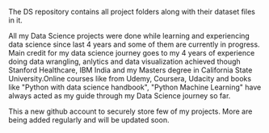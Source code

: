 The DS repository contains all project folders along with their dataset files in it.

All my Data Science projects were done while learning and experiencing data science since last 4 years and some of them are currently in progress. Main credit for my data science journey goes to my 4 years of experience doing data wrangling, anlytics and data visualization achieved though Stanford Healthcare, IBM India and my Masters degree in California State University.Online courses like from Udemy, Coursera, Udacity and books like "Python with data science handbook", "Python Machine Learning" have always acted as my guide through my Data Science journey so far. 

This a new github account to securely store few of my projects. More are being added regularly and will be updated soon.
